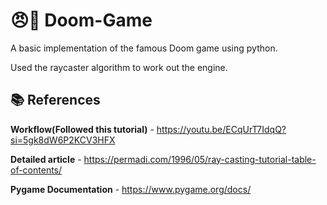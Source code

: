 # 😠🔫 Doom-Game
A basic implementation of the famous Doom game using python.

Used the raycaster algorithm to work out the engine.

## 📚 References 

**Workflow(Followed this tutorial)** - https://youtu.be/ECqUrT7IdqQ?si=5gk8dW6P2KCV3HFX

**Detailed article** - https://permadi.com/1996/05/ray-casting-tutorial-table-of-contents/

**Pygame Documentation** - https://www.pygame.org/docs/
